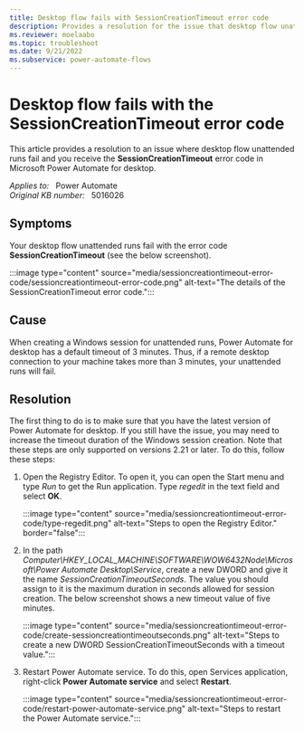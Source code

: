 ```yaml
---
title: Desktop flow fails with SessionCreationTimeout error code
description: Provides a resolution for the issue that desktop flow unattended runs fail with error code SessionCreationTimeout in Power Automate.
ms.reviewer: moelaabo
ms.topic: troubleshoot
ms.date: 9/21/2022
ms.subservice: power-automate-flows
---
```

# Desktop flow fails with the SessionCreationTimeout error code

This article provides a resolution to an issue where desktop flow unattended runs fail and you receive the **SessionCreationTimeout** error code in Microsoft Power Automate for desktop.

_Applies to:_ &nbsp; Power Automate  
_Original KB number:_ &nbsp; 5016026

## Symptoms

Your desktop flow unattended runs fail with the error code **SessionCreationTimeout** (see the below screenshot).

:::image type="content" source="media/sessioncreationtimeout-error-code/sessioncreationtimeout-error-code.png" alt-text="The details of the SessionCreationTimeout error code.":::

## Cause

When creating a Windows session for unattended runs, Power Automate for desktop has a default timeout of 3 minutes. Thus, if a remote desktop connection to your machine takes more than 3 minutes, your unattended runs will fail.

## Resolution

The first thing to do is to make sure that you have the latest version of Power Automate for desktop. If you still have the issue, you may need to increase the timeout duration of the Windows session creation. Note that these steps are only supported on versions 2.21 or later. To do this, follow these steps:

1. Open the Registry Editor. To open it, you can open the Start menu and type _Run_ to get the Run application. Type _regedit_ in the text field and select **OK**.

   :::image type="content" source="media/sessioncreationtimeout-error-code/type-regedit.png" alt-text="Steps to open the Registry Editor." border="false":::

2. In the path _Computer\HKEY_LOCAL_MACHINE\SOFTWARE\WOW6432Node\Microsoft\Power Automate Desktop\Service_, create a new DWORD and give it the name _SessionCreationTimeoutSeconds_. The value you should assign to it is the maximum duration in seconds allowed for session creation. The below screenshot shows a new timeout value of five minutes.

   :::image type="content" source="media/sessioncreationtimeout-error-code/create-sessioncreationtimeoutseconds.png" alt-text="Steps to create a new DWORD SessionCreationTimeoutSeconds with a timeout value.":::

3. Restart Power Automate service. To do this, open Services application, right-click **Power Automate service** and select **Restart**.

   :::image type="content" source="media/sessioncreationtimeout-error-code/restart-power-automate-service.png" alt-text="Steps to restart the Power Automate service.":::

